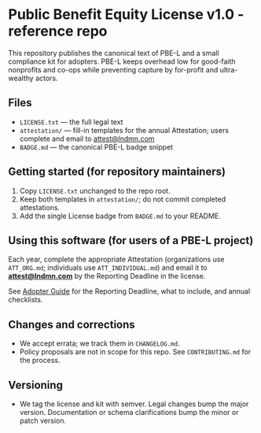 # Public Benefit Equity License v1.0 - reference repo

This repository publishes the canonical text of PBE-L and a small compliance kit for adopters. PBE-L keeps overhead low for good-faith nonprofits and co-ops while preventing capture by for-profit and ultra-wealthy actors.

## Files
- `LICENSE.txt` — the full legal text
- `attestation/` — fill-in templates for the annual Attestation; users complete and email to attest@lndmn.com
- `BADGE.md` — the canonical PBE-L badge snippet

## Getting started (for repository maintainers)
1) Copy `LICENSE.txt` unchanged to the repo root.
2) Keep both templates in `attestation/`; do not commit completed attestations.
3) Add the single License badge from `BADGE.md` to your README.

## Using this software (for users of a PBE-L project)
Each year, complete the appropriate Attestation (organizations use `ATT_ORG.md`; individuals use `ATT_INDIVIDUAL.md`) and email it to **attest@lndmn.com** by the Reporting Deadline in the license.

See [Adopter Guide](./ADOPTER_GUIDE.md) for the Reporting Deadline, what to include, and annual checklists.

## Changes and corrections
- We accept errata; we track them in `CHANGELOG.md`.
- Policy proposals are not in scope for this repo. See `CONTRIBUTING.md` for the process.

## Versioning
- We tag the license and kit with semver. Legal changes bump the major version. Documentation or schema clarifications bump the minor or patch version.

